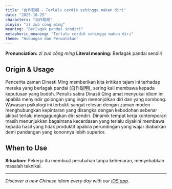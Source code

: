 ```yaml
---
title: "自作聪明 - Terlalu cerdik sehingga makan diri"
date: "2025-10-25"
characters: "自作聪明"
pinyin: "zì zuò cōng míng"
meaning: "Berlagak pandai sendiri"
metaphoric_meaning: "Terlalu cerdik sehingga makan diri"
theme: "Hubungan dan Perwatakan"
---
```


**Pronunciation:** *zì zuò cōng míng*
**Literal meaning:** Berlagak pandai sendiri

## Origin & Usage

Pencerita zaman Dinasti Ming memberikan kita kritikan tajam ini terhadap mereka yang berlagak pandai (自作聪明), sering kali membawa kepada keputusan yang bodoh. Penulis satira Dinasti Qing amat menyukai idiom ini apabila menyindir golongan yang ingin menonjolkan diri dan yang sombong. Wawasan psikologi ini terbukti sangat relevan dengan zaman moden – menghubungkan kepintaran yang disangka dengan kebodohan sebenar akibat terlalu mengagungkan diri sendiri. Dinamik tempat kerja kontemporari masih menunjukkan bagaimana kecerdasan yang terlalu diyakini membawa kepada hasil yang tidak produktif apabila perundingan yang wajar diabaikan demi pandangan yang kononnya lebih superior.

## When to Use

**Situation:** Pekerja itu membuat perubahan tanpa kebenaran, menyebabkan masalah teknikal.

---

*Discover a new Chinese idiom every day with our [iOS app](https://apps.apple.com/us/app/daily-chinese-idioms/id6740611324).*
